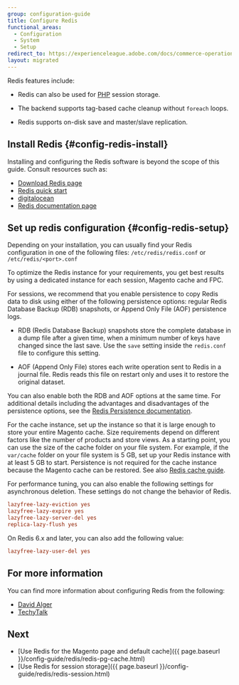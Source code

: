 ```yaml
---
group: configuration-guide
title: Configure Redis
functional_areas:
  - Configuration
  - System
  - Setup
redirect_to: https://experienceleague.adobe.com/docs/commerce-operations/configuration-guide/cache/redis/config-redis.html
layout: migrated
---
```


Redis features include:

*  Redis can also be used for [PHP](https://glossary.magento.com/php) session storage.

*  The backend supports tag-based cache cleanup without `foreach` loops.

*  Redis supports on-disk save and master/slave replication.

## Install Redis {#config-redis-install}

Installing and configuring the Redis software is beyond the scope of this guide. Consult resources such as:

*  [Download Redis page](https://redis.io/download)
*  [Redis quick start](https://redis.io/topics/quickstart)
*  [digitalocean](https://www.digitalocean.com/community/tutorials/how-to-install-and-use-redis)
*  [Redis documentation page](https://redis.io/documentation)

## Set up redis configuration {#config-redis-setup}

Depending on your installation, you can usually find your Redis configuration in one of the following files: `/etc/redis/redis.conf` or `/etc/redis/<port>.conf`

To optimize the Redis instance for your requirements, you get best results by using a dedicated instance for each session, Magento cache and FPC.

For sessions, we recommend that you enable persistence to copy Redis data to disk using either of the following persistence options: regular Redis Database Backup (RDB) snapshots, or Append Only File (AOF) persistence logs.

*  RDB (Redis Database Backup) snapshots store the complete database in a dump file after a given time, when a minimum number of keys have changed since the last save. Use the `save` setting inside the `redis.conf` file to configure this setting.

*  AOF (Append Only File) stores each write operation sent to Redis in a journal file. Redis reads this file on restart only and uses it to restore the original dataset.

You can also enable both the RDB and AOF options at the same time. For additional details including the advantages and disadvantages of the persistence options, see the [Redis Persistence documentation](https://redis.io/topics/persistence).

For the cache instance, set up the instance so that it is large enough to store your entire Magento cache.
Size requirements depend on different factors like the number of products and store views. As a starting point, you can use the size of the cache folder on your file system.  For example, if the `var/cache` folder on your file system is  5 GB, set up your Redis instance with at least 5 GB to start. Persistence is not required for the cache instance because the Magento cache can be restored. See also [Redis cache guide](https://redis.io/topics/lru-cache).

For performance tuning, you can also enable the following settings for asynchronous deletion. These settings do not change the behavior of Redis.

```ini
lazyfree-lazy-eviction yes
lazyfree-lazy-expire yes
lazyfree-lazy-server-del yes
replica-lazy-flush yes
```

On Redis 6.x and later, you can also add the following value:

```ini
lazyfree-lazy-user-del yes
```

## For more information

You can find more information about configuring Redis from the following:

*  [David Alger](https://davidalger.com/development/magento/configuring-magento-2-to-use-redis-cache-backend/)
*  [TechyTalk](https://www.techytalk.info/configuring-cache-storage-backends-magento-2-redis/)

## Next

*  [Use Redis for the Magento page and default cache]({{ page.baseurl }}/config-guide/redis/redis-pg-cache.html)
*  [Use Redis for session storage]({{ page.baseurl }}/config-guide/redis/redis-session.html)
